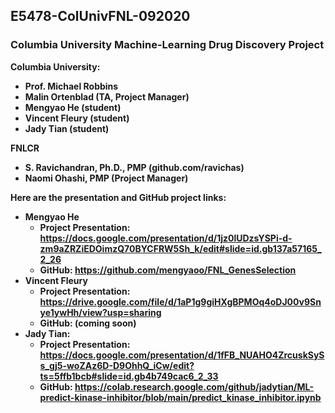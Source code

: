 ## E5478-ColUnivFNL-092020
### Columbia University Machine-Learning Drug Discovery Project

<b> Columbia University: <b>
* Prof. Michael Robbins 
* Malin Ortenblad (TA, Project Manager)
* Mengyao He (student)
* Vincent Fleury (student)
* Jady Tian (student)

<b> FNLCR </b>
 * S. Ravichandran, Ph.D., PMP (github.com/ravichas)
 * Naomi Ohashi, PMP (Project Manager)

Here are the presentation and GitHub project links: 

* Mengyao He
   * Project Presentation: https://docs.google.com/presentation/d/1jz0lUDzsYSPi-d-zm9aZRZiEDOimzQ70BYCFRW5Sh_k/edit#slide=id.gb137a57165_2_26
   * GitHub:  https://github.com/mengyaoo/FNL_GenesSelection
* Vincent Fleury
   * Project Presentation: https://drive.google.com/file/d/1aP1g9giHXgBPMOq4oDJ00v9Snye1ywHh/view?usp=sharing 
   * GitHub: (coming soon)
* Jady Tian: 
   * Project Presentation: https://docs.google.com/presentation/d/1fFB_NUAHO4ZrcuskSySs_gj5-woZAz6D-D9OhhQ_iCw/edit?ts=5ffb1bcb#slide=id.gb4b749cac6_2_33
   * GitHub: https://colab.research.google.com/github/jadytian/ML-predict-kinase-inhibitor/blob/main/predict_kinase_inhibitor.ipynb
   
